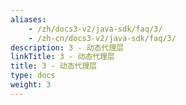 ```yaml
---
aliases:
    - /zh/docs3-v2/java-sdk/faq/3/
    - /zh-cn/docs3-v2/java-sdk/faq/3/
description: 3 - 动态代理层
linkTitle: 3 - 动态代理层
title: 3 - 动态代理层
type: docs
weight: 3
---
```


